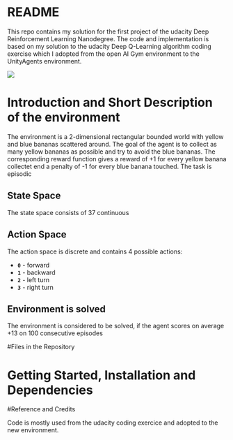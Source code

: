 # README
This repo contains my solution for the first project of the udacity Deep Reinforcement Learning Nanodegree.
The code and implementation is based on my solution to the udacity Deep Q-Learning algorithm coding exercise which I adopted from the open AI Gym environment to the UnityAgents environment.  

![](images/red_panda_1.png)

# Introduction and Short Description of the environment

The environment is a 2-dimensional rectangular bounded world with yellow and blue bananas scattered around. The goal of the agent is to collect as many yellow bananas as possible and try to avoid the blue bananas. The corresponding reward function gives a reward of +1 for every yellow banana collectet end a penalty of -1 for every blue banana touched. The task is episodic 


## State Space

The state space consists of 37 continuous 

## Action Space

The action space is discrete and contains 4 possible actions:

- **`0`** - forward
- **`1`** - backward
- **`2`** - left turn
- **`3`** - right turn




## Environment is solved 

The environment is considered to be solved, if the agent scores on average +13 on 100 consecutive episodes 






#Files in the Repository

# Getting Started, Installation and Dependencies

#Reference and Credits

Code is mostly used from the udacity coding exercice and adopted to the new environment.
